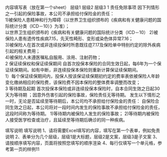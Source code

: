 内容填写表（放在第一个sheet）
	层级1	层级2	层级3
	1 责任免除事项
		因下列情形之一引起的保险事故，本公司不承担给付保险金的责任：	 
		1)被保险人患精神和行为障碍（以世界卫生组织颁布的《疾病和有关健康问题的国际统计分类（ICD－10）》为准）；	 
			以世界卫生组织颁布的《疾病和有关健康问题的国际统计分类（ICD－10）
		2)被保险人患有遗传性疾病7.15，先天性畸形、变形或染色体异常7.16；	 
		3)被保险人在首次或非连续投保时所患既往症7.17及保险单中特别约定的除外疾病引起的相关费用；	 
		4)被保险人未遵医嘱私自服用、涂用、注射药物；	 
	2 保证续保权和保证续保期间
		自首次投保本保险的合同生效日起，每6年为一个保证续保期间。如有中断，非连续投保本保险则重新计算保证续保期间。	 
		1）每个保证续保期间内，投保人按该保证续保期初约定的费率表依被保险人年龄变化缴纳相应的保险费，该保险费不因本保险的整体费率调整而改变；	 
	3 等待期及起期
		首次投保本保险或非连续投保本保险时，自本合同生效之日起30天为等待期 ；因意外伤害引起的保险事故，保险责任无等待期。
发生以下情形之一时，无论是否延续至等待期后，本公司均不承担给付保险金的责任：
			自保险合同生效之日起，本公司将对一段时间内发生的保险事故不承担给付保险金的责任，这段时间称为等待期。
			1)等待期内被保险人发生的保险事故；
			2)等待期内被保险人接受医学检查或治疗，且延续至等待期后确诊的同一种疾病。


填写说明
	填写说明
	1、请将需要Excel填写的内容，填写在第一个表单，例如免责说明
	2、表单分为几个层级，层级1是大标题，层级2是文案，层级3是子文案
	3、请按顺序填写内容，页面将按照您填写的顺序渲染
	4、每行仅填写一个单元格，参考第一页的样例11


